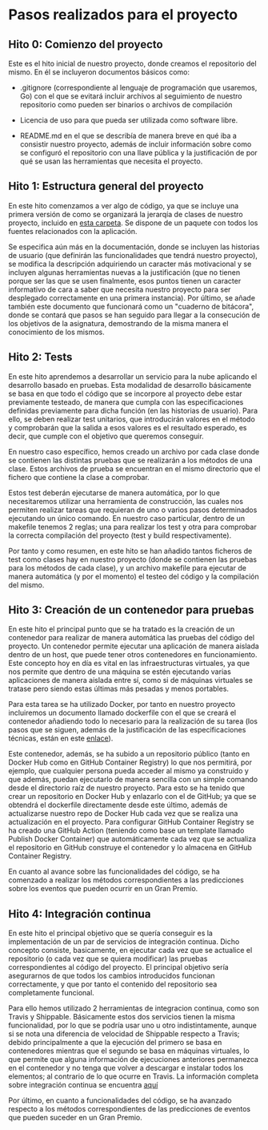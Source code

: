 # Pasos realizados para el proyecto

## Hito 0: Comienzo del proyecto

Este es el hito inicial de nuestro proyecto, donde creamos el repositorio del mismo. En él se incluyeron documentos básicos como:

- .gitignore (correspondiente al lenguaje de programación que usaremos, Go) con el que se evitará incluir archivos al seguimiento de nuestro repositorio como pueden ser binarios o archivos de compilación

- Licencia de uso para que pueda ser utilizada como software libre.

- README.md en el que se describía de manera breve en qué iba a consistir nuestro proyecto, además de incluir información sobre como se configuró el repositorio con una llave pública y la justificación de por qué se usan las herramientas que necesita el proyecto.

## Hito 1: Estructura general del proyecto

En este hito comenzamos a ver algo de código, ya que se incluye una primera versión de como se organizará la jerarqía de clases de nuestro proyecto, incluido en [esta carpeta](https://github.com/currobeltran/F1-Predictor/tree/master/src). Se dispone de un paquete con todos los fuentes relacionados con la aplicación.

Se especifica aún más en la documentación, donde se incluyen las historias de usuario (que definirán las funcionalidades que tendrá nuestro proyecto), se modifica la descripción adquiriendo un caracter más motivacional y se incluyen algunas herramientas nuevas a la justificación (que no tienen porque ser las que se usen finalmente, esos puntos tienen un caracter informativo de cara a saber que necesita nuestro proyecto para ser desplegado correctamente en una primera instancia). Por último, se añade también este documento que funcionará como un "cuaderno de bitácora", donde se contará que pasos se han seguido para llegar a la consecución de los objetivos de la asignatura, demostrando de la misma manera el conocimiento de los mismos.

## Hito 2: Tests

En este hito aprendemos a desarrollar un servicio para la nube aplicando el desarrollo basado en pruebas. Esta modalidad de desarrollo básicamente se basa en que todo el código que se incorpore al proyecto debe estar previamente testeado, de manera que cumpla con las especificaciones definidas previamente para dicha función (en las historias de usuario). Para ello, se deben realizar test unitarios, que introducirán valores en el método y comprobarán que la salida a esos valores es el resultado esperado, es decir, que cumple con el objetivo que queremos conseguir.

En nuestro caso específico, hemos creado un archivo por cada clase donde se contienen las distintas pruebas que se realizarán a los métodos de una clase. Estos archivos de prueba se encuentran en el mismo directorio que el fichero que contiene la clase a comprobar.

Estos test deberán ejecutarse de manera automática, por lo que necesitaremos utilizar una herramienta de construcción, las cuales nos permiten realizar tareas que requieran de uno o varios pasos determinados ejecutando un único comando. En nuestro caso particular, dentro de un makefile tenemos 2 reglas; una para realizar los test y otra para comprobar la correcta compilación del proyecto (test y build respectivamente).

Por tanto y como resumen, en este hito se han añadido tantos ficheros de test como clases hay en nuestro proyecto (donde se contienen las pruebas para los métodos de cada clase), y un archivo makefile para ejecutar de manera automática (y por el momento) el testeo del código y la compilación del mismo.

## Hito 3: Creación de un contenedor para pruebas

En este hito el principal punto que se ha tratado es la creación de un contenedor para realizar de manera automática las pruebas del código del proyecto. Un contenedor permite ejecutar una aplicación de manera aislada dentro de un host, que puede tener otros contenedores en funcionamiento. Este concepto hoy en día es vital en las infraestructuras virtuales, ya que nos permite que dentro de una máquina se estén ejecutando varias aplicaciones de manera aislada entre sí, como si de máquinas virtuales se tratase pero siendo estas últimas más pesadas y menos portables.

Para esta tarea se ha utilizado Docker, por tanto en nuestro proyecto incluiremos un documento llamado dockerfile con el que se creará el contenedor añadiendo todo lo necesario para la realización de su tarea (los pasos que se siguen, además de la justificación de las especificaciones técnicas, están en este [enlace](docker.md)).

Este contenedor, además, se ha subido a un repositorio público (tanto en Docker Hub como en GitHub Container Registry) lo que nos permitirá, por ejemplo, que cualquier persona pueda acceder al mismo ya construido y que además, puedan ejecutarlo de manera sencilla con un simple comando desde el directorio raíz de nuestro proyecto. Para esto se ha tenido que crear un repositorio en Docker Hub y enlazarlo con el de GitHub; ya que se obtendrá el dockerfile directamente desde este último, además de actualizarse nuestro repo de Docker Hub cada vez que se realiza una actualización en el proyecto. Para configurar GitHub Container Registry se ha creado una GitHub Action (teniendo como base un template llamado Publish Docker Container) que automáticamente cada vez que se actualiza el repositorio en GitHub construye el contenedor y lo almacena en GitHub Container Registry.

En cuanto al avance sobre las funcionalidades del código, se ha comenzado a realizar los métodos correspondientes a las predicciones sobre los eventos que pueden ocurrir en un Gran Premio.

## Hito 4: Integración continua

En este hito el principal objetivo que se quería conseguir es la implementación de un par de servicios de integración continua. Dicho concepto consiste, basicamente, en ejecutar cada vez que se actualice el repositorio (o cada vez que se quiera modificar) las pruebas correspondientes al código del proyecto. El principal objetivo sería asegurarnos de que todos los cambios introducidos funcionan correctamente, y que por tanto el contenido del repositorio sea completamente funcional.

Para ello hemos utilizado 2 herramientas de integracion continua, como son Travis y Shippable. Básicamente estos dos servicios tienen la misma funcionalidad, por lo que se podría usar uno u otro indistintamente, aunque si se nota una diferencia de velocidad de Shippable respecto a Travis; debido principalmente a que la ejecución del primero se basa en contenedores mientras que el segundo se basa en máquinas virtuales, lo que permite que alguna información de ejecuciones anteriores permanezca en el contenedor y no tenga que volver a descargar e instalar todos los elementos; al contrario de lo que ocurre en Travis. La información completa sobre integración continua se encuentra [aquí](CI.md)

Por último, en cuanto a funcionalidades del código, se ha avanzado respecto a los métodos correspondientes de las predicciones de eventos que pueden suceder en un Gran Premio.
